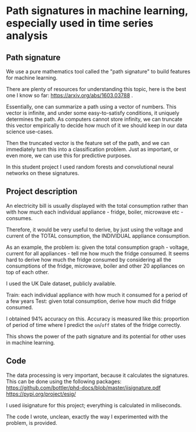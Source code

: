 # Path signatures in machine learning, especially used in time series analysis

## Path signature

We use a pure mathematics tool called the "path signature" to build features for machine learning. 

There are plenty of resources for understanding this topic, here is the best one I know so far: https://arxiv.org/abs/1603.03788 .

Essentially, one can summarize a path using a vector of numbers. This vector is infinite, and under some easy-to-satisfy conditions, it uniquely determines the path. As computers cannot store infinity, we can truncate this vector empirically to decide how much of it we should keep in our data science use-cases. 

Then the truncated vector is the feature set of the path, and we can immediately turn this into a classification problem. Just as important, or even more, we can use this for predictive purposes. 

In this student project I used random forests and convolutional neural networks on these signatures.

## Project description

An electricity bill is usually displayed with the total consumption rather than with how much each individual appliance - fridge, boiler, microwave etc - consumes.

Therefore, it would be very useful to derive, by just using the voltage and current of the TOTAL consumption, the INDIVIDUAL appliance consumption.

As an example, the problem is: given the total consumption graph - voltage, current for all appliances - tell me how much the fridge consumed. It seems hard to derive how much the fridge consumed by considering all the consumptions of the fridge, microwave, boiler and other 20 appliances on top of each other.

I used the UK Dale dataset, publicly available.

Train: each individual appliance with how much it consumed for a period of a few years
Test:  given total consumption, derive how much did fridge consumed.

I obtained 94% accuracy on this. Accuracy is measured like this: proportion of period of time where I predict the `on`/`off` states of the fridge correctly.

This shows the power of the path signature and its potential for other uses in machine learning.  

## Code

The data processing is very important, because it calculates the signatures. This can be done using the following packages:
https://github.com/bottler/phd-docs/blob/master/iisignature.pdf
https://pypi.org/project/esig/

I used iisignature for this project; everything is calculated in miliseconds.

The code I wrote, unclean, exactly the way I experimented with the problem, is provided. 
